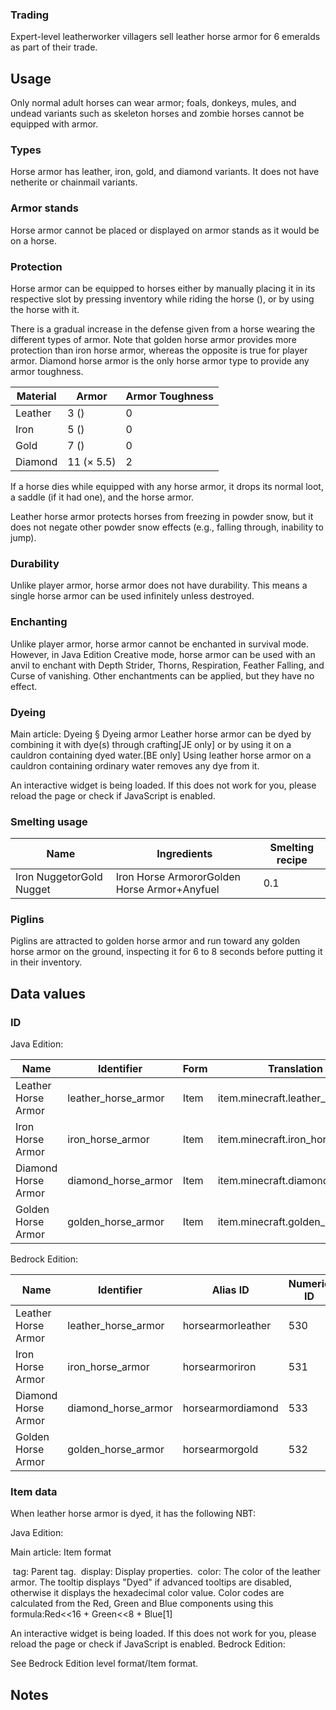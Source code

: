### Trading
Expert-level leatherworker villagers sell leather horse armor for 6 emeralds as part of their trade.

## Usage
Only normal adult horses can wear armor; foals, donkeys, mules, and undead variants such as skeleton horses and zombie horses cannot be equipped with armor.

### Types
Horse armor has leather, iron, gold, and diamond variants. It does not have netherite or chainmail variants.

### Armor stands
Horse armor cannot be placed or displayed on armor stands as it would be on a horse.

### Protection
Horse armor can be equipped to horses either by manually placing it in its respective slot by pressing inventory while riding the horse (), or by using the horse with it.

There is a gradual increase in the defense given from a horse wearing the different types of armor. Note that golden horse armor provides more protection than iron horse armor, whereas the opposite is true for player armor. Diamond horse armor is the only horse armor type to provide any armor toughness.

| Material | Armor      | Armor Toughness |
|----------|------------|-----------------|
| Leather  | 3 ()       | 0               |
| Iron     | 5 ()       | 0               |
| Gold     | 7 ()       | 0               |
| Diamond  | 11 (× 5.5) | 2               |

If a horse dies while equipped with any horse armor, it drops its normal loot, a saddle (if it had one), and the horse armor.

Leather horse armor protects horses from freezing in powder snow, but it does not negate other powder snow effects (e.g., falling through, inability to jump).

### Durability
Unlike player armor, horse armor does not have durability. This means a single horse armor can be used infinitely unless destroyed.

### Enchanting
Unlike player armor, horse armor cannot be enchanted in survival mode. However, in Java Edition Creative mode, horse armor can be used with an anvil to enchant with Depth Strider, Thorns, Respiration, Feather Falling, and Curse of vanishing. Other enchantments can be applied, but they have no effect.

### Dyeing
Main article: Dyeing § Dyeing armor
Leather horse armor can be dyed by combining it with dye(s) through crafting‌[JE  only] or by using it on a cauldron containing dyed water.‌[BE  only] Using leather horse armor on a cauldron containing ordinary water removes any dye from it.

An interactive widget is being loaded. If this does not work for you, please reload the page or check if JavaScript is enabled.
### Smelting usage
| Name                     | Ingredients                                  | Smelting recipe |
|--------------------------|----------------------------------------------|-----------------|
| Iron NuggetorGold Nugget | Iron Horse ArmororGolden Horse Armor+Anyfuel | 0.1             |

### Piglins
Piglins are attracted to golden horse armor and run toward any golden horse armor on the ground, inspecting it for 6 to 8 seconds before putting it in their inventory.

## Data values
### ID
Java Edition:

| Name                | Identifier          | Form | Translation key                    |
|---------------------|---------------------|------|------------------------------------|
| Leather Horse Armor | leather_horse_armor | Item | item.minecraft.leather_horse_armor |
| Iron Horse Armor    | iron_horse_armor    | Item | item.minecraft.iron_horse_armor    |
| Diamond Horse Armor | diamond_horse_armor | Item | item.minecraft.diamond_horse_armor |
| Golden Horse Armor  | golden_horse_armor  | Item | item.minecraft.golden_horse_armor  |

Bedrock Edition:

| Name                | Identifier          | Alias ID          | Numeric ID | Form | Translation key             |
|---------------------|---------------------|-------------------|------------|------|-----------------------------|
| Leather Horse Armor | leather_horse_armor | horsearmorleather | 530        | Item | item.horsearmorleather.name |
| Iron Horse Armor    | iron_horse_armor    | horsearmoriron    | 531        | Item | item.horsearmoriron.name    |
| Diamond Horse Armor | diamond_horse_armor | horsearmordiamond | 533        | Item | item.horsearmordiamond.name |
| Golden Horse Armor  | golden_horse_armor  | horsearmorgold    | 532        | Item | item.horsearmorgold.name    |

### Item data
When leather horse armor is dyed, it has the following NBT:

Java Edition:

Main article: Item format

 tag: Parent tag.
 display: Display properties.
 color: The color of the leather armor. The tooltip displays "Dyed" if advanced tooltips are disabled, otherwise it displays the hexadecimal color value. Color codes are calculated from the Red, Green and Blue components using this formula:Red<<16 + Green<<8 + Blue[1]

An interactive widget is being loaded. If this does not work for you, please reload the page or check if JavaScript is enabled.
Bedrock Edition:

See Bedrock Edition level format/Item format.
## Notes



